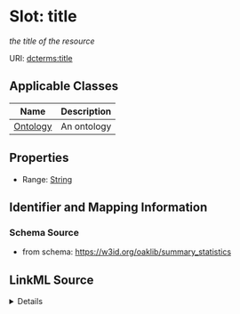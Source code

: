 # Slot: title
_the title of the resource_


URI: [dcterms:title](http://purl.org/dc/terms/title)



<!-- no inheritance hierarchy -->




## Applicable Classes

| Name | Description |
| --- | --- |
[Ontology](Ontology.md) | An ontology






## Properties

* Range: [String](String.md)







## Identifier and Mapping Information







### Schema Source


* from schema: https://w3id.org/oaklib/summary_statistics




## LinkML Source

<details>
```yaml
name: title
description: the title of the resource
from_schema: https://w3id.org/oaklib/summary_statistics
rank: 1000
slot_uri: dcterms:title
alias: title
owner: Ontology
domain_of:
- Ontology
range: string

```
</details>
